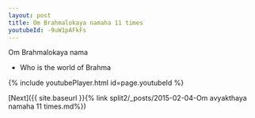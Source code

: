 ```yaml
---
layout: post
title: Om Brahmalokaya namaha 11 times
youtubeId: -9uW1pAFkFs
---
```

 
 
Om Brahmalokaya nama 
 
 -  Who is the world of Brahma 
 
  
 
  
 
 
 
 
 
 


{% include youtubePlayer.html id=page.youtubeId %}
 
[Next]({{ site.baseurl }}{% link  split2/_posts/2015-02-04-Om avyakthaya namaha 11 times.md%})
 
